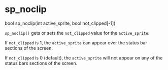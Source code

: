 # sp_noclip

<Prototype>bool sp_noclip(int active_sprite, bool not_clipped[-1])</Prototype>

`sp_noclip()` gets or sets the `not_clipped` value for the `active_sprite`.

If `not_clipped` is 1, the `active_sprite` can appear over the status bar sections of the screen.

If `not_clipped` is 0 (default), the `active_sprite` will not appear on any of the status bars sections of the screen.
